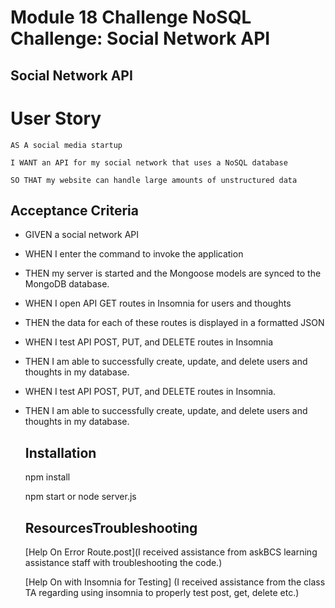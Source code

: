 # Module 18 Challenge NoSQL Challenge: Social Network API

## Social Network API

# User Story

    AS A social media startup

    I WANT an API for my social network that uses a NoSQL database

    SO THAT my website can handle large amounts of unstructured data

## Acceptance Criteria

- GIVEN a social network API

- WHEN I enter the command to invoke the application

- THEN my server is started and the Mongoose models are synced to the MongoDB database.

- WHEN I open API GET routes in Insomnia for users and thoughts

- THEN the data for each of these routes is displayed in a formatted JSON

- WHEN I test API POST, PUT, and DELETE routes in Insomnia

- THEN I am able to successfully create, update, and delete users and thoughts in my database.

- WHEN I test API POST, PUT, and DELETE routes in Insomnia.

- THEN I am able to successfully create, update, and delete users and thoughts in my database.

  ## Installation
  npm install

  npm start or node server.js

    ## ResourcesTroubleshooting
  [Help On Error Route.post](I received assistance from askBCS learning assistance staff with troubleshooting the code.)

  [Help On with Insomnia for Testing] (I received assistance from the class TA regarding using insomnia to properly test post, get, delete etc.)